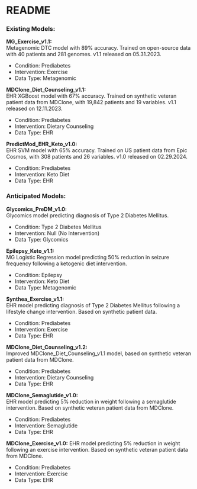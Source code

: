 # README  
### Existing Models:    
**MG_Exercise_v1.1:**  
Metagenomic DTC model with 89% accuracy. Trained on open-source data with 40 patients and 281 genomes. v1.1 released on 05.31.2023.  
* Condition: Prediabetes
* Intervention: Exercise
* Data Type: Metagenomic

**MDClone_Diet_Counseling_v1.1:**   
EHR XGBoost model with 67% accuracy. Trained on synthetic veteran patient data from MDClone, with 19,842 patients and 19 variables. v1.1 released on 12.11.2023.  
* Condition: Prediabetes
* Intervention: Dietary Counseling
* Data Type: EHR
  
**PredictMod_EHR_Keto_v1.0:**   
EHR SVM model with 65% accuracy. Trained on US patient data from Epic Cosmos, with 308 patients and 26 variables. v1.0 released on 02.29.2024.  
* Condition: Prediabetes
* Intervention: Keto Diet
* Data Type: EHR

### Anticipated Models: 
**Glycomics_PreDM_v1.0:**   
Glycomics model predicting diagnosis of Type 2 Diabetes Mellitus.    
* Condition: Type 2 Diabetes Mellitus
* Intervention: Null (No Intervention)
* Data Type: Glycomics

**Epilepsy_Keto_v1.1:**   
MG Logistic Regression model predicting 50% reduction in seizure frequency following a ketogenic diet intervention.  
* Condition: Epilepsy
* Intervention: Keto Diet
* Data Type: Metagenomic

**Synthea_Exercise_v1.1:**   
EHR model predicting diagnosis of Type 2 Diabetes Mellitus following a lifestyle change intervention. Based on synthetic patient data.  
* Condition: Prediabetes
* Intervention: Exercise
* Data Type: EHR

**MDClone_Diet_Counseling_v1.2:**   
Improved MDClone_Diet_Counseling_v1.1 model, based on synthetic veteran patient data from MDClone.  
* Condition: Prediabetes
* Intervention: Dietary Counseling
* Data Type: EHR

**MDClone_Semaglutide_v1.0:**   
EHR model predicting 5% reduction in weight following a semaglutide intervention. Based on synthetic veteran patient data from MDClone.  
* Condition: Prediabetes
* Intervention: Semaglutide
* Data Type: EHR

**MDClone_Exercise_v1.0:**   EHR model predicting 5% reduction in weight following an exercise intervention. Based on synthetic veteran patient data from MDClone.  
* Condition: Prediabetes
* Intervention: Exercise
* Data Type: EHR


